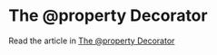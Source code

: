# The @property Decorator

Read the article in [The @property Decorator](https://www.codecademy.com/courses/learn-intermediate-python-3/articles/int-python-property-decorator)
